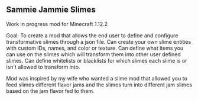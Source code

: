 ## Sammie Jammie Slimes

Work in progress mod for Minecraft 1.12.2

Goal: To create a mod that allows the end user to define and configure transformative slimes through a json file.
Can create your own slime entities with custom IDs, names, and color or texture.
Can define what items you can use on the slimes which will transform them into other user defined slimes.
Can define whitelists or blacklists for which slimes each slime is or isn't allowed to transform into.

Mod was inspired by my wife who wanted a slime mod that allowed you to feed slimes different flavor jams and the slimes turn into different jam slimes based on the jam flavor fed to them.



